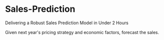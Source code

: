 # Sales-Prediction
Delivering a Robust Sales Prediction Model in Under 2 Hours

Given next year's pricing strategy and economic factors, forecast the sales.
